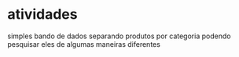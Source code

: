 # atividades

simples bando de dados
separando produtos por categoria
podendo pesquisar eles de algumas maneiras diferentes
